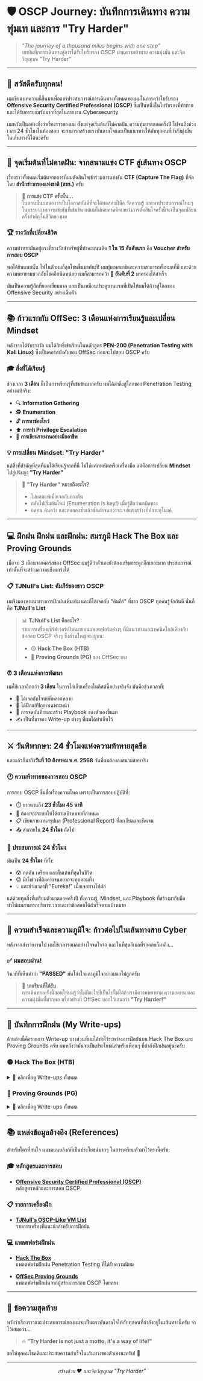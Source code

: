 # 🛡️ OSCP Journey: บันทึกการเดินทาง ความทุ่มเท และการ "Try Harder"

> *"The journey of a thousand miles begins with one step"*  
> บทบันทึกการเดินทางสู่การได้รับใบรับรอง OSCP ผ่านความท้าทาย ความมุ่งมั่น และจิตวิญญาณ "Try Harder"

---

## 👋 สวัสดีครับทุกคน!

ผมเขียนบทความนี้ขึ้นมาเพื่อแชร์ประสบการณ์การเดินทางทั้งหมดของผมในการคว้าใบรับรอง **Offensive Security Certified Professional (OSCP)** ซึ่งเป็นหนึ่งในใบรับรองที่ท้าทายและได้รับการยอมรับมากที่สุดในสายงาน Cybersecurity 

ผมหวังเป็นอย่างยิ่งว่าเรื่องราวของผม ตั้งแต่จุดเริ่มต้นที่ไม่คาดฝัน ความทุ่มเทตลอดครึ่งปี ไปจนถึงช่วงเวลา 24 ชั่วโมงในห้องสอบ จะสามารถสร้างแรงบันดาลใจและเป็นแนวทางให้กับทุกคนที่กำลังมุ่งมั่นในเส้นทางนี้ได้นะครับ

---

## 🎯 จุดเริ่มต้นที่ไม่คาดฝัน: จากสนามแข่ง CTF สู่เส้นทาง OSCP

เรื่องราวทั้งหมดเริ่มต้นจากการที่ผมตัดสินใจเข้าร่วมการแข่งขัน **CTF (Capture The Flag)** ที่จัดโดย **สำนักข่าวกรองแห่งชาติ (สขช.)** ครับ 

> 🎪 **การแข่ง CTF ครั้งนั้น...**  
> ในตอนนั้นผมมองว่าเป็นโอกาสอันดีที่จะได้ทดสอบฝีมือ วัดความรู้ และหาประสบการณ์ใหม่ๆ ในบรรยากาศการแข่งขันที่เข้มข้น แต่ผมไม่เคยคาดคิดเลยว่าการตัดสินใจครั้งนี้จะเป็นจุดเปลี่ยนครั้งสำคัญในชีวิตของผม

### 🏆 รางวัลที่เปลี่ยนชีวิต

ความท้าทายมันอยู่ตรงที่รางวัลสำหรับผู้ที่ทำคะแนนติด **1 ใน 15 อันดับแรก** คือ **Voucher สำหรับการสอบ OSCP** 

พอได้ยินแบบนั้น ไฟในตัวผมก็ลุกโชนขึ้นมาทันที! ผมทุ่มเทสมาธิและความสามารถทั้งหมดที่มี และด้วยความพยายามบวกกับโชคอีกนิดหน่อย ผมก็สามารถคว้า **🥈 อันดับที่ 2** มาครองได้สำเร็จ 

มันเป็นความรู้สึกที่ยอดเยี่ยมมาก และเป็นเหมือนประตูบานแรกที่เปิดให้ผมได้ก้าวสู่โลกของ Offensive Security อย่างเต็มตัว

---

## 📚 ก้าวแรกกับ OffSec: 3 เดือนแห่งการเรียนรู้และเปลี่ยน Mindset

หลังจากได้รับรางวัล ผมได้สิทธิ์เข้าเรียนในหลักสูตร **PEN-200 (Penetration Testing with Kali Linux)** ซึ่งเป็นคอร์สบังคับของ OffSec ก่อนจะไปสอบ OSCP ครับ

### 🎓 สิ่งที่ได้เรียนรู้

ช่วงเวลา **3 เดือน** นี้เป็นการเรียนรู้ที่เข้มข้นมากครับ ผมได้ดำดิ่งสู่โลกของ Penetration Testing อย่างแท้จริง:

- 🔍 **Information Gathering**
- 🕵️ **Enumeration** 
- 🔓 **การหาช่องโหว่**
- ⬆️ **การทำ Privilege Escalation**
- 📝 **การเขียนรายงานอย่างมืออาชีพ**

### 💡 การเปลี่ยน Mindset: "Try Harder"

แต่สิ่งที่สำคัญที่สุดที่ผมได้เรียนรู้จากที่นี่ ไม่ใช่แค่เทคนิคหรือเครื่องมือ แต่คือการเปลี่ยน **Mindset** ไปสู่ปรัชญา **"Try Harder"**

> 💪 **"Try Harder" หมายถึงอะไร?**  
> - ไม่ยอมแพ้เมื่อเจอกับทางตัน
> - กลับไปเริ่มต้นใหม่ (Enumeration is key!) เมื่อรู้สึกว่ามาผิดทาง
> - อดทน ค้นคว้า และทดลองซ้ำแล้วซ้ำเล่าจนกว่าจะเจอแสงสว่างที่ปลายอุโมงค์

---

## 💻 ฝึกฝน ฝึกฝน และฝึกฝน: สมรภูมิ Hack The Box และ Proving Grounds

เมื่อจบ 3 เดือนจากคอร์สของ OffSec ผมรู้ดีว่าตัวเองยังต้องเสริมกระดูกอีกเยอะมาก ประสบการณ์เท่านั้นที่จะสร้างความแข็งแกร่งได้

### 📋 TJNull's List: คัมภีร์ของชาว OSCP

ผมจึงมองหาแนวทางการฝึกฝนเพิ่มเติม และก็ได้เจอกับ "คัมภีร์" ที่ชาว OSCP ทุกคนรู้จักกันดี นั่นก็คือ **TJNull's List**

> 📊 **TJNull's List คืออะไร?**  
> รายการเครื่องเซิร์ฟเวอร์เป้าหมายบนแพลตฟอร์มต่างๆ ที่มีแนวทางและเทคนิคใกล้เคียงกับข้อสอบ OSCP จริงๆ ซึ่งส่วนใหญ่จะอยู่บน:
> - 🟡 **Hack The Box (HTB)**
> - 🔵 **Proving Grounds (PG)** ของ OffSec เอง

### ⏰ 3 เดือนแห่งการพัฒนา

ผมใช้เวลาอีกกว่า **3 เดือน** ในการไล่เก็บเครื่องในลิสต์นี้อย่างจริงจัง มันคือช่วงเวลาที่:

- 🎯 ได้เจอกับโจทย์ที่หลากหลาย
- 🧩 ได้ฝึกแก้ปัญหาเฉพาะหน้า
- 📝 การจดบันทึกและสร้าง Playbook ของตัวเองขึ้นมา
- ✍️ เป็นที่มาของ Write-up ต่างๆ ที่ผมได้ทำเก็บไว้

---

## ⚔️ วันพิพากษา: 24 ชั่วโมงแห่งความท้าทายสุดขีด

และแล้วก็มาถึง**วันที่ 10 สิงหาคม พ.ศ. 2568** วันที่ผมต้องลงสนามสอบจริง 

### 🕐 ความท้าทายของการสอบ OSCP

การสอบ OSCP ขึ้นชื่อเรื่องความโหด เพราะเป็นการสอบปฏิบัติที่:

- ⏱️ ยาวนานถึง **23 ชั่วโมง 45 นาที**
- 🎯 ต้องเจาะระบบให้ได้ตามเป้าหมายที่กำหนด
- 📋 เขียนรายงานสรุปผล (Professional Report) ที่ละเอียดและชัดเจน
- 📤 ส่งภายใน **24 ชั่วโมง** ถัดไป

### 🎢 ประสบการณ์ 24 ชั่วโมง

มันเป็น **24 ชั่วโมง** ที่ทั้ง:
- 😰 กดดัน เครียด และตื่นเต้นที่สุดในชีวิต
- 😡 มีทั้งช่วงที่ติดคาํงจนอยากจะทุบคอมทิ้ง
- 💡 และช่วงเวลาที่ "Eureka!" เมื่อเจอทางไปต่อ

แต่ด้วยทุกสิ่งที่เตรียมตัวมาตลอดครึ่งปี ทั้งความรู้, Mindset, และ Playbook ที่สร้างมากับมือ ทำให้ผมสามารถบริหารเวลาและทำข้อสอบได้สำเร็จตามเป้าหมาย

---

## 🎉 ความสำเร็จและความภูมิใจ: ก้าวต่อไปในเส้นทางสาย Cyber

หลังจากส่งรายงานไป ผมใช้เวลารอผลอย่างใจจดใจจ่อ และในที่สุดอีเมลที่รอคอยก็มาถึง...

### ✅ ผมสอบผ่าน!

วินาทีที่เห็นคำว่า **"PASSED"** มันโล่งใจและภูมิใจอย่างบอกไม่ถูกครับ 

> 🌟 **บทเรียนที่ได้รับ**  
> การเดินทางครั้งนี้สอนให้ผมรู้ว่าไม่มีอะไรที่เป็นไปไม่ได้ถ้าเรามีความพยายาม ความอดทน และความมุ่งมั่นที่มากพอ หรืออย่างที่ OffSec บอกไว้เสมอว่า **"Try Harder!"**

---

## 📝 บันทึกการฝึกฝน (My Write-ups)

ด้านล่างนี้คือรายการ Write-up บางส่วนที่ผมได้ทำไว้ระหว่างการฝึกฝนบน Hack The Box และ Proving Grounds ครับ ผมหวังว่ามันจะเป็นประโยชน์สำหรับเพื่อนๆ ที่กำลังฝึกฝนอยู่นะครับ

### 🟡 Hack The Box (HTB)

<details>
<summary>📂 คลิกเพื่อดู Write-ups ทั้งหมด</summary>

| Machine | Difficulty | Write-up |
|---------|------------|----------|
| Access | Easy | [📝 Write-up](./WiteUp/HTB%20Challenge/Access/Access.md) |
| Administrator | Medium | [📝 Write-up](./WiteUp/HTB%20Challenge/AdministratorHTB/Administrator.md) |
| APT | Insane | [📝 Write-up](./WiteUp/HTB%20Challenge/APT/APT.md) |
| ATOM | Medium | [📝 Write-up](./WiteUp/HTB%20Challenge/ATOM%20HTB/ATOM.md) |
| Blackfield | Hard | [📝 Write-up](./WiteUp/HTB%20Challenge/Blackfield/Blackfield.md) |
| Builder | Medium | [📝 Write-up](./WiteUp/HTB%20Challenge/Builder/Builder.md) |
| Cerberus | Medium | [📝 Write-up](./WiteUp/HTB%20Challenge/Cerberus/Cerberus.md) |
| Clicker | Medium | [📝 Write-up](./WiteUp/HTB%20Challenge/Clicker/Clicker.md) |
| Dog | Medium | [📝 Write-up](./WiteUp/HTB%20Challenge/Dog/Dog.md) |
| Editorial | Easy | [📝 Write-up](./WiteUp/HTB%20Challenge/Editorial/Editorial.md) |
| Magic | Medium | [📝 Write-up](./WiteUp/HTB%20Challenge/Magic/Magic.md) |
| Manager | Medium | [📝 Write-up](./WiteUp/HTB%20Challenge/Manager/Manager.md) |
| Mentro | Easy | [📝 Write-up](./WiteUp/HTB%20Challenge/Mentro/Mentro.md) |
| Monteverde | Medium | [📝 Write-up](./WiteUp/HTB%20Challenge/Monteverde/Monteverde.md) |
| Networked | Easy | [📝 Write-up](./WiteUp/HTB%20Challenge/Networked/Networked.md) |
| Pandora | Easy | [📝 Write-up](./WiteUp/HTB%20Challenge/Pandora/Pandora.md) |
| Rebound | Hard | [📝 Write-up](./WiteUp/HTB%20Challenge/Rebound/Rebound.md) |
| Soccer | Easy | [📝 Write-up](./WiteUp/HTB%20Challenge/Soccer/Soccer.md) |
| StreamIO | Medium | [📝 Write-up](./WiteUp/HTB%20Challenge/StreamIO/StreamIO.md) |
| Support | Easy | [📝 Write-up](./WiteUp/HTB%20Challenge/Support/Support.md) |
| Updown | Medium | [📝 Write-up](./WiteUp/HTB%20Challenge/UpDown/Updown.md) |
| Usage | Easy | [📝 Write-up](./WiteUp/HTB%20Challenge/Usage/Usage.md) |

</details>

### 🔵 Proving Grounds (PG)

<details>
<summary>📂 คลิกเพื่อดู Write-ups ทั้งหมด</summary>

| Machine | Difficulty | Write-up |
|---------|------------|----------|
| Access | Intermediate | [📝 Write-up](./WiteUp/ProvingGround/Access/Access.md) |
| Billyboss | Easy | [📝 Write-up](./WiteUp/ProvingGround/Billyboss/Billyboss.md) |
| bullyBox | Easy | [📝 Write-up](./WiteUp/ProvingGround/bullyBox/bullyBox.md) |
| carryover | Easy | [📝 Write-up](./WiteUp/ProvingGround/carryover/carryover.md) |
| CVE-2023-6019 | Intermediate | [📝 Write-up](./WiteUp/ProvingGround/CVE-2023-6019/CVE-2023-6019.md) |
| dev_working | Easy | [📝 Write-up](./WiteUp/ProvingGround/dev_working/dev_working.md) |
| Exfiltrated | Intermediate | [📝 Write-up](./WiteUp/ProvingGround/Exfiltrated/Exfiltrated.md) |
| Extplorer | Easy | [📝 Write-up](./WiteUp/ProvingGround/Extplorer/Extplorer.md) |
| Fikklish | Easy | [📝 Write-up](./WiteUp/ProvingGround/Fikklish/Fikklish.md) |
| Fish | Easy | [📝 Write-up](./WiteUp/ProvingGround/Fish/Fish.md) |
| Forward | Intermediate | [📝 Write-up](./WiteUp/ProvingGround/Forward/Forward.md) |
| Groove | Easy | [📝 Write-up](./WiteUp/ProvingGround/Groove/Groove.md) |
| Jordak | Easy | [📝 Write-up](./WiteUp/ProvingGround/Jordak/Jordak.md) |
| Lavita | Easy | [📝 Write-up](./WiteUp/ProvingGround/Lavita/Lavita.md) |
| Levram | Easy | [📝 Write-up](./WiteUp/ProvingGround/Levram/Levram.md) |
| vmdak | Easy | [📝 Write-up](./WiteUp/ProvingGround/vmdak/vmdak.md) |
| WallpaperHub | Easy | [📝 Write-up](./WiteUp/ProvingGround/WallpaperHub/WallpaperHub.md) |

</details>

---

## 📚 แหล่งข้อมูลอ้างอิง (References)

สำหรับใครที่สนใจ ผมขอแนบลิงก์ที่เป็นประโยชน์มากๆ ในการเตรียมตัวมาไว้ตรงนี้ครับ:

### 🎓 หลักสูตรและการสอบ
- **[Offensive Security Certified Professional (OSCP)](https://www.offsec.com/courses/pen-200/)**  
  หลักสูตรหลักและการสอบ OSCP

### 📋 รายการเครื่องฝึก
- **[TJNull's OSCP-Like VM List](https://docs.google.com/spreadsheets/d/1dwSMIAPIam0PuRBkCiDI88pU3yzrqqHkDtBngUHNCw8/edit#gid=183940215)**  
  รายการเครื่องที่แนะนำสำหรับการฝึกฝน

### 💻 แพลตฟอร์มฝึกฝน
- **[Hack The Box](https://www.hackthebox.com/)**  
  แพลตฟอร์มฝึกฝน Penetration Testing ที่ได้รับความนิยม
  
- **[OffSec Proving Grounds](https://www.offsec.com/labs/proving-grounds/)**  
  แพลตฟอร์มฝึกฝนจากผู้สร้างการสอบ OSCP โดยตรง

---

## 💬 ข้อความสุดท้าย

หวังว่าเรื่องราวและประสบการณ์ของผมจะเป็นแรงบันดาลใจให้กับทุกคนที่กำลังอยู่ในเส้นทางนี้ครับ จำไว้เสมอว่า...

> 🔥 **"Try Harder is not just a motto, it's a way of life!"**

ขอให้ทุกคนโชคดีและประสบความสำเร็จในเส้นทางของตัวเองนะครับ! 🚀

---

<div align="center">

*สร้างด้วย ❤️ และจิตวิญญาณ "Try Harder"*

</div>
